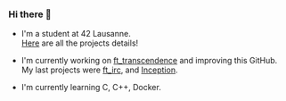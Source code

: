 ### Hi there 👋
- I'm a student at 42 Lausanne.</br>
[Here](https://github.com/ndcnf/42Lausanne) are all the projects details!

- I'm currently working on [ft_transcendence](https://github.com/vhaefeli/42_transcendence) and improving this GitHub.</br>
My last projects were [ft_irc](https://github.com/ndcnf/ft_irc), and [Inception](https://github.com/ndcnf/Inception).
- I'm currently learning C, C++, Docker.

<!--
**ndcnf/ndcnf** is a ✨ _special_ ✨ repository because its `README.md` (this file) appears on your GitHub profile.

Here are some ideas to get you started:

- 🔭 I’m currently working on ...
- 🌱 I’m currently learning ...
- 👯 I’m looking to collaborate on ...
- 🤔 I’m looking for help with ...
- 💬 Ask me about ...
- 📫 How to reach me: ...
- 😄 Pronouns: ...
- ⚡ Fun fact: ...
-->
